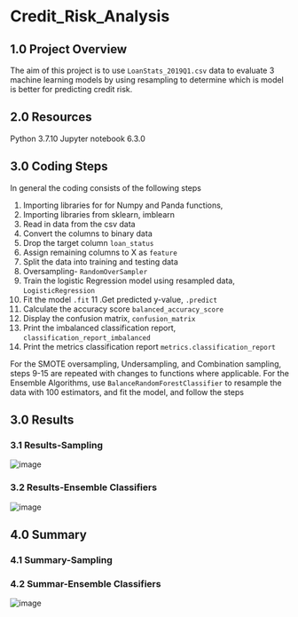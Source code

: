 # Credit_Risk_Analysis

## 1.0 Project Overview
The aim of this project is to use `LoanStats_2019Q1.csv` data to evaluate 3 machine learning models by using resampling to determine which is model
is better for predicting credit risk.

## 2.0 Resources
Python 3.7.10
Jupyter notebook 6.3.0

## 3.0 Coding Steps
In general the coding consists of the following steps
1. Importing libraries for for Numpy and Panda functions,
2. Importing libraries from sklearn, imblearn
3. Read in data from the csv data
4. Convert the columns to binary data
5. Drop the target column `loan_status`
6. Assign remaining columns to X as `feature`
7. Split the data into training and testing data 
8. Oversampling- `RandomOverSampler`
9. Train the logistic Regression model using resampled data, `LogisticRegression`
10. Fit the model `.fit`
11 .Get predicted y-value, `.predict`
12. Calculate the accuracy score `balanced_accuracy_score`
13. Display the confusion matrix, `confusion_matrix`
14. Print the imbalanced classification report, `classification_report_imbalanced`
15. Print the metrics classification report `metrics.classification_report`
 
For the SMOTE oversampling, Undersampling, and Combination sampling, steps 9-15 are repeated with changes to functions where applicable.
For the Ensemble Algorithms, use `BalanceRandomForestClassifier` to resample the data with 100 estimators, and fit the model, and follow the steps 
## 3.0 Results
### 3.1 Results-Sampling

![image](https://user-images.githubusercontent.com/85843030/137648423-aa792756-bb6c-4cd6-ae27-55e351e2d406.png)


### 3.2 Results-Ensemble Classifiers

![image](https://user-images.githubusercontent.com/85843030/137651568-f7e44c5b-2135-4ed3-ab98-128c800c7e0d.png)

## 4.0 Summary

### 4.1 Summary-Sampling




### 4.2 Summar-Ensemble Classifiers

![image](https://user-images.githubusercontent.com/85843030/137652181-a6056e10-b52b-4697-a9fa-6f67f0eaeae9.png)

